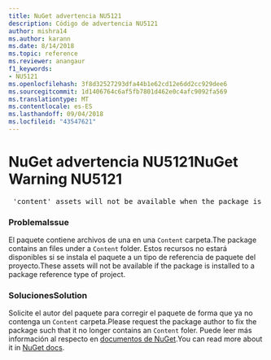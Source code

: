 ```yaml
---
title: NuGet advertencia NU5121
description: Código de advertencia NU5121
author: mishra14
ms.author: karann
ms.date: 8/14/2018
ms.topic: reference
ms.reviewer: anangaur
f1_keywords:
- NU5121
ms.openlocfilehash: 3f8d32527293dfa44b1e62cd12e6dd2cc929dee6
ms.sourcegitcommit: 1d1406764c6af5fb7801d462e0c4afc9092fa569
ms.translationtype: MT
ms.contentlocale: es-ES
ms.lasthandoff: 09/04/2018
ms.locfileid: "43547621"
---
```

# <a name="nuget-warning-nu5121"></a><span data-ttu-id="b611a-103">NuGet advertencia NU5121</span><span class="sxs-lookup"><span data-stu-id="b611a-103">NuGet Warning NU5121</span></span>
<pre> 'content' assets will not be available when the package is installed after the migration.</pre>

### <a name="issue"></a><span data-ttu-id="b611a-104">Problema</span><span class="sxs-lookup"><span data-stu-id="b611a-104">Issue</span></span>

<span data-ttu-id="b611a-105">El paquete contiene archivos de una en una `Content` carpeta.</span><span class="sxs-lookup"><span data-stu-id="b611a-105">The package contains an files under a `Content` folder.</span></span> <span data-ttu-id="b611a-106">Estos recursos no estará disponibles si se instala el paquete a un tipo de referencia de paquete del proyecto.</span><span class="sxs-lookup"><span data-stu-id="b611a-106">These assets will not be available if the package is installed to a package reference type of project.</span></span>


### <a name="solution"></a><span data-ttu-id="b611a-107">Soluciones</span><span class="sxs-lookup"><span data-stu-id="b611a-107">Solution</span></span>

<span data-ttu-id="b611a-108">Solicite el autor del paquete para corregir el paquete de forma que ya no contenga un `Content` carpeta.</span><span class="sxs-lookup"><span data-stu-id="b611a-108">Please request the package author to fix the package such that it no longer contains an `Content` foler.</span></span> <span data-ttu-id="b611a-109">Puede leer más información al respecto en [documentos de NuGet](https://docs.microsoft.com/en-us/nuget/reference/migrate-packages-config-to-package-reference).</span><span class="sxs-lookup"><span data-stu-id="b611a-109">You can read more about it in [NuGet docs](https://docs.microsoft.com/en-us/nuget/reference/migrate-packages-config-to-package-reference).</span></span>

